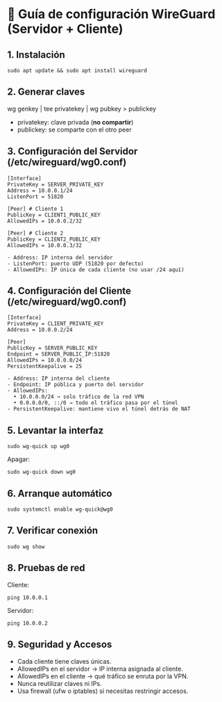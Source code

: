 # 📖 Guía de configuración WireGuard (Servidor + Cliente)

## 1. Instalación
```
sudo apt update && sudo apt install wireguard
```
## 2. Generar claves
wg genkey | tee privatekey | wg pubkey > publickey
- privatekey: clave privada (**no compartir**)  
- publickey: se comparte con el otro peer  

## 3. Configuración del Servidor (/etc/wireguard/wg0.conf)
```
[Interface]
PrivateKey = SERVER_PRIVATE_KEY
Address = 10.0.0.1/24
ListenPort = 51820

[Peer] # Cliente 1
PublicKey = CLIENT1_PUBLIC_KEY
AllowedIPs = 10.0.0.2/32

[Peer] # Cliente 2
PublicKey = CLIENT2_PUBLIC_KEY
AllowedIPs = 10.0.0.3/32

- Address: IP interna del servidor  
- ListenPort: puerto UDP (51820 por defecto)  
- AllowedIPs: IP única de cada cliente (no usar /24 aquí)  
```
## 4. Configuración del Cliente (/etc/wireguard/wg0.conf)
```
[Interface]
PrivateKey = CLIENT_PRIVATE_KEY
Address = 10.0.0.2/24

[Peer]
PublicKey = SERVER_PUBLIC_KEY
Endpoint = SERVER_PUBLIC_IP:51820
AllowedIPs = 10.0.0.0/24
PersistentKeepalive = 25

- Address: IP interna del cliente  
- Endpoint: IP pública y puerto del servidor  
- AllowedIPs:  
  • 10.0.0.0/24 → solo tráfico de la red VPN  
  • 0.0.0.0/0, ::/0 → todo el tráfico pasa por el túnel  
- PersistentKeepalive: mantiene vivo el túnel detrás de NAT  
```
## 5. Levantar la interfaz
```
sudo wg-quick up wg0
```

Apagar:
```
sudo wg-quick down wg0
```
## 6. Arranque automático
```
sudo systemctl enable wg-quick@wg0
```
## 7. Verificar conexión
```
sudo wg show
```

## 8. Pruebas de red
Cliente:
```
ping 10.0.0.1
```
Servidor:
```
ping 10.0.0.2
```

## 9. Seguridad y Accesos
- Cada cliente tiene claves únicas.  
- AllowedIPs en el servidor → IP interna asignada al cliente.  
- AllowedIPs en el cliente → qué tráfico se enruta por la VPN.  
- Nunca reutilizar claves ni IPs.  
- Usa firewall (ufw o iptables) si necesitas restringir accesos.  